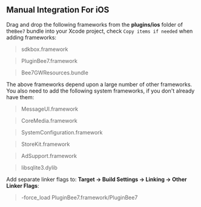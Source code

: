 ## Manual Integration For iOS
Drag and drop the following frameworks from the __plugins/ios__ folder of
the`Bee7` bundle into your Xcode project, check `Copy items if needed` when adding frameworks:

> sdkbox.framework

> PluginBee7.framework

> Bee7GWResources.bundle

The above frameworks depend upon a large number of other frameworks. You also need to add the following system frameworks, if you don't already have them:

> MessageUI.framework

> CoreMedia.framework

> SystemConfiguration.framework

> StoreKit.framework

> AdSupport.framework

> libsqlite3.dylib


Add separate linker flags to:
__Target -> Build Settings -> Linking -> Other Linker Flags__:

> -force_load PluginBee7.framework/PluginBee7

